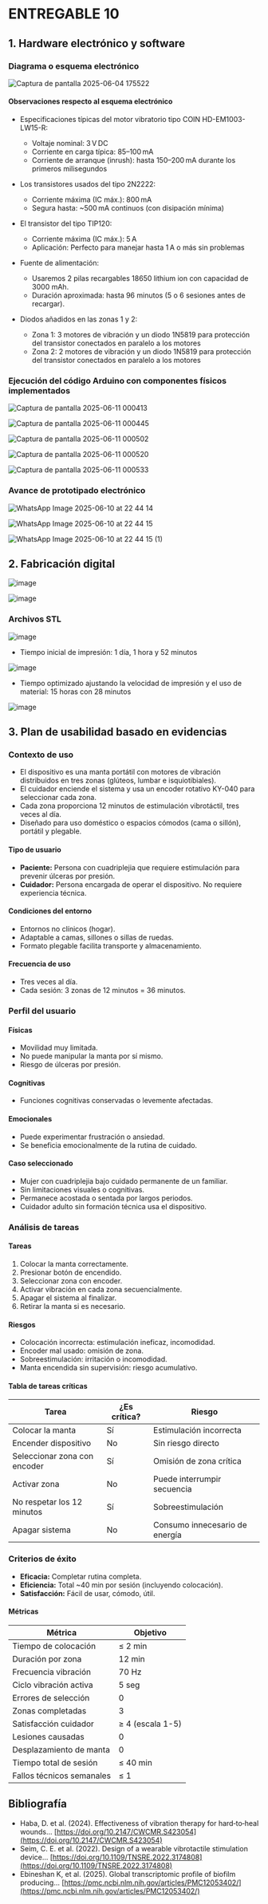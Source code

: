 
# ENTREGABLE 10

## 1. Hardware electrónico y software

### Diagrama o esquema electrónico

![Captura de pantalla 2025-06-04 175522](https://github.com/user-attachments/assets/623f20d1-ba62-4664-855d-977b31c38a09)


#### Observaciones respecto al esquema electrónico

- Especificaciones típicas del motor vibratorio tipo COIN HD-EM1003-LW15-R:
  - Voltaje nominal: 3 V DC
  - Corriente en carga típica: 85–100 mA
  - Corriente de arranque (inrush): hasta 150–200 mA durante los primeros milisegundos

- Los transistores usados del tipo 2N2222:
  - Corriente máxima (IC máx.): 800 mA
  - Segura hasta: ~500 mA continuos (con disipación mínima)

- El transistor del tipo TIP120:
  - Corriente máxima (IC máx.): 5 A
  - Aplicación: Perfecto para manejar hasta 1 A o más sin problemas

- Fuente de alimentación:
  - Usaremos 2 pilas recargables 18650 lithium ion con capacidad de 3000 mAh.
  - Duración aproximada: hasta 96 minutos (5 o 6 sesiones antes de recargar).

- Diodos añadidos en las zonas 1 y 2:
  - Zona 1: 3 motores de vibración y un diodo 1N5819 para protección del transistor conectados en paralelo a los motores
  - Zona 2: 2 motores de vibración y un diodo 1N5819 para protección del transistor conectados en paralelo a los motores

### Ejecución del código Arduino con componentes físicos implementados

![Captura de pantalla 2025-06-11 000413](https://github.com/user-attachments/assets/32eb50c5-3912-4950-9040-0dca9243c0b2)

![Captura de pantalla 2025-06-11 000445](https://github.com/user-attachments/assets/99133250-6f4c-4a2c-b9e7-335f2ab267c5)

![Captura de pantalla 2025-06-11 000502](https://github.com/user-attachments/assets/df1e92b2-4c59-4123-8ad9-9bdb59e2e53a)

![Captura de pantalla 2025-06-11 000520](https://github.com/user-attachments/assets/63eb05d3-24c3-46ca-adee-29dfb0e39e75)

![Captura de pantalla 2025-06-11 000533](https://github.com/user-attachments/assets/f3e0f772-2d7c-48dc-bc4d-86c5f30621b5)


### Avance de prototipado electrónico

![WhatsApp Image 2025-06-10 at 22 44 14](https://github.com/user-attachments/assets/f26b9128-06ca-4a88-bccf-a538cc6e0b4c)

![WhatsApp Image 2025-06-10 at 22 44 15](https://github.com/user-attachments/assets/d5a8da5f-22cf-4e82-94c1-8202cf52536c)

![WhatsApp Image 2025-06-10 at 22 44 15 (1)](https://github.com/user-attachments/assets/0f571917-e52a-4575-8e68-94952d6ada6b)


## 2. Fabricación digital

![image](https://github.com/user-attachments/assets/e986832e-82e7-460a-aa4d-cb8441da6ebd)

![image](https://github.com/user-attachments/assets/7b3b6e1a-59aa-4c73-bdc8-c4fbc6c4a47d)

### Archivos STL

![image](https://github.com/user-attachments/assets/e1d8b983-b53c-42a5-8afd-01f0e0f1811c)

- Tiempo inicial de impresión: 1 día, 1 hora y 52 minutos

![image](https://github.com/user-attachments/assets/0f347efe-8a4a-4b54-929a-50dd2f96512d)

- Tiempo optimizado ajustando la velocidad de impresión y el uso de material: 15 horas con 28 minutos

![image](https://github.com/user-attachments/assets/d09aaef4-e718-483e-9ab3-f98311aa364e)


## 3. Plan de usabilidad basado en evidencias

### Contexto de uso

- El dispositivo es una manta portátil con motores de vibración distribuidos en tres zonas (glúteos, lumbar e isquiotibiales).
- El cuidador enciende el sistema y usa un encoder rotativo KY-040 para seleccionar cada zona.
- Cada zona proporciona 12 minutos de estimulación vibrotáctil, tres veces al día.
- Diseñado para uso doméstico o espacios cómodos (cama o sillón), portátil y plegable.

#### Tipo de usuario

- **Paciente:** Persona con cuadriplejia que requiere estimulación para prevenir úlceras por presión.
- **Cuidador:** Persona encargada de operar el dispositivo. No requiere experiencia técnica.

#### Condiciones del entorno

- Entornos no clínicos (hogar).
- Adaptable a camas, sillones o sillas de ruedas.
- Formato plegable facilita transporte y almacenamiento.

#### Frecuencia de uso

- Tres veces al día.
- Cada sesión: 3 zonas de 12 minutos = 36 minutos.

### Perfil del usuario

#### Físicas

- Movilidad muy limitada.
- No puede manipular la manta por sí mismo.
- Riesgo de úlceras por presión.

#### Cognitivas

- Funciones cognitivas conservadas o levemente afectadas.

#### Emocionales

- Puede experimentar frustración o ansiedad.
- Se beneficia emocionalmente de la rutina de cuidado.

#### Caso seleccionado

- Mujer con cuadriplejia bajo cuidado permanente de un familiar.
- Sin limitaciones visuales o cognitivas.
- Permanece acostada o sentada por largos periodos.
- Cuidador adulto sin formación técnica usa el dispositivo.

### Análisis de tareas

#### Tareas

1. Colocar la manta correctamente.
2. Presionar botón de encendido.
3. Seleccionar zona con encoder.
4. Activar vibración en cada zona secuencialmente.
5. Apagar el sistema al finalizar.
6. Retirar la manta si es necesario.

#### Riesgos

- Colocación incorrecta: estimulación ineficaz, incomodidad.
- Encoder mal usado: omisión de zona.
- Sobreestimulación: irritación o incomodidad.
- Manta encendida sin supervisión: riesgo acumulativo.

#### Tabla de tareas críticas

| Tarea | ¿Es crítica? | Riesgo |
| --- | --- | --- |
| Colocar la manta | Sí | Estimulación incorrecta |
| Encender dispositivo | No | Sin riesgo directo |
| Seleccionar zona con encoder | Sí | Omisión de zona crítica |
| Activar zona | No | Puede interrumpir secuencia |
| No respetar los 12 minutos | Sí | Sobreestimulación |
| Apagar sistema | No | Consumo innecesario de energía |

### Criterios de éxito

- **Eficacia:** Completar rutina completa.
- **Eficiencia:** Total ~40 min por sesión (incluyendo colocación).
- **Satisfacción:** Fácil de usar, cómodo, útil.

#### Métricas

| Métrica | Objetivo |
| --- | --- |
| Tiempo de colocación | ≤ 2 min |
| Duración por zona | 12 min |
| Frecuencia vibración | 70 Hz |
| Ciclo vibración activa | 5 seg |
| Errores de selección | 0 |
| Zonas completadas | 3 |
| Satisfacción cuidador | ≥ 4 (escala 1-5) |
| Lesiones causadas | 0 |
| Desplazamiento de manta | 0 |
| Tiempo total de sesión | ≤ 40 min |
| Fallos técnicos semanales | ≤ 1 |

## Bibliografía

- Haba, D. et al. (2024). Effectiveness of vibration therapy for hard‑to‑heal wounds... [https://doi.org/10.2147/CWCMR.S423054](https://doi.org/10.2147/CWCMR.S423054)
- Seim, C. E. et al. (2022). Design of a wearable vibrotactile stimulation device... [https://doi.org/10.1109/TNSRE.2022.3174808](https://doi.org/10.1109/TNSRE.2022.3174808)
- Ebineshan K, et al. (2025). Global transcriptomic profile of biofilm producing... [https://pmc.ncbi.nlm.nih.gov/articles/PMC12053402/](https://pmc.ncbi.nlm.nih.gov/articles/PMC12053402/)
